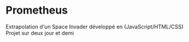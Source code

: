 # Prometheus

Extrapolation d'un Space Invader  développé en (JavaScript/HTML/CSS) Projet sur deux jour et demi 
